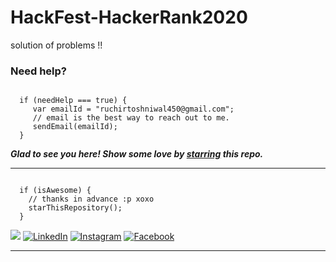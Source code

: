 # HackFest-HackerRank2020
solution of problems !!
### Need help?

```

  if (needHelp === true) {
     var emailId = "ruchirtoshniwal450@gmail.com";
     // email is the best way to reach out to me.
     sendEmail(emailId);
  }

```
***Glad to see you here! Show some love by [starring](https://github.com/ruchirtoshniwal/HackFest-HackerRank2020/) this repo.***

-----

```

  if (isAwesome) {
    // thanks in advance :p xoxo
    starThisRepository();
  }

```

<a href="#"><img src="https://img.shields.io/badge/🔽Download_My_CV-002366"/></a>
<a href="https://www.linkedin.com/in/ruchir-toshniwal-328b92152/"><img src="https://img.shields.io/badge/LinkedIn-%230077B5.svg?&style=flat-square&logo=linkedin&logoColor=white" alt="LinkedIn"></a>
<a href="https://www.instagram.com/ruchirtoshniwal/"><img src="https://img.shields.io/badge/Instagram-%23E4405F.svg?&style=flat-square&logo=instagram&logoColor=white" alt="Instagram"></a>
<a href="#"><img src="https://img.shields.io/badge/Facebook-%231877F2.svg?&style=flat-square&logo=facebook&logoColor=white" alt="Facebook"></a>






******
